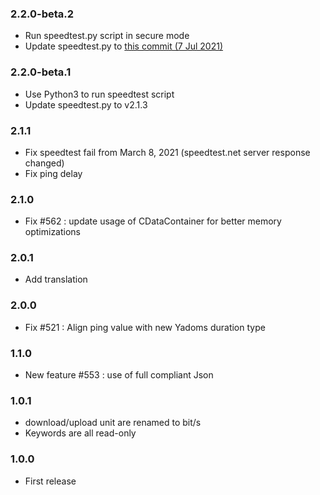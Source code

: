 ### 2.2.0-beta.2
* Run speedtest.py script in secure mode
* Update speedtest.py to [this commit (7 Jul 2021)](https://github.com/sivel/speedtest-cli/commit/22210ca35228f0bbcef75a7c14587c4ecb875ab4)

### 2.2.0-beta.1
* Use Python3 to run speedtest script
* Update speedtest.py to v2.1.3

### 2.1.1
* Fix speedtest fail from March 8, 2021 (speedtest.net server response changed)
* Fix ping delay

### 2.1.0
* Fix #562  : update usage of CDataContainer for better memory optimizations

### 2.0.1
* Add translation

### 2.0.0
* Fix #521 : Align ping value with new Yadoms duration type

### 1.1.0
* New feature #553 : use of full compliant Json

### 1.0.1
* download/upload unit are renamed to bit/s
* Keywords are all read-only

### 1.0.0
* First release
